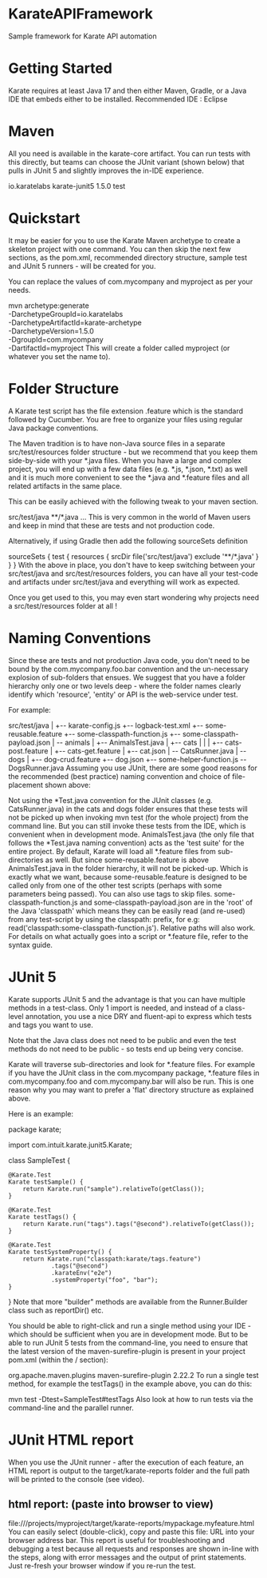 # KarateAPIFramework
Sample framework for Karate API automation

# Getting Started
Karate requires at least Java 17 and then either Maven, Gradle, or a Java IDE that embeds either to be installed.
Recommended IDE : Eclipse

# Maven
All you need is available in the karate-core artifact. You can run tests with this directly, but teams can choose the JUnit variant (shown below) that pulls in JUnit 5 and slightly improves the in-IDE experience.

<dependency>
    <groupId>io.karatelabs</groupId>
    <artifactId>karate-junit5</artifactId>
    <version>1.5.0</version>
    <scope>test</scope>
</dependency>


# Quickstart
It may be easier for you to use the Karate Maven archetype to create a skeleton project with one command. You can then skip the next few sections, as the pom.xml, recommended directory structure, sample test and JUnit 5 runners - will be created for you.


You can replace the values of com.mycompany and myproject as per your needs.

mvn archetype:generate \
-DarchetypeGroupId=io.karatelabs \
-DarchetypeArtifactId=karate-archetype \
-DarchetypeVersion=1.5.0 \
-DgroupId=com.mycompany \
-DartifactId=myproject
This will create a folder called myproject (or whatever you set the name to).


# Folder Structure
A Karate test script has the file extension .feature which is the standard followed by Cucumber. You are free to organize your files using regular Java package conventions.

The Maven tradition is to have non-Java source files in a separate src/test/resources folder structure - but we recommend that you keep them side-by-side with your *.java files. When you have a large and complex project, you will end up with a few data files (e.g. *.js, *.json, *.txt) as well and it is much more convenient to see the *.java and *.feature files and all related artifacts in the same place.

This can be easily achieved with the following tweak to your maven <build> section.

<build>
    <testResources>
        <testResource>
            <directory>src/test/java</directory>
            <excludes>
                <exclude>**/*.java</exclude>
            </excludes>
        </testResource>
    </testResources>        
    <plugins>
    ...
    </plugins>
</build>
This is very common in the world of Maven users and keep in mind that these are tests and not production code.

Alternatively, if using Gradle then add the following sourceSets definition

sourceSets {
    test {
        resources {
            srcDir file('src/test/java')
            exclude '**/*.java'
        }
    }
}
With the above in place, you don't have to keep switching between your src/test/java and src/test/resources folders, you can have all your test-code and artifacts under src/test/java and everything will work as expected.

Once you get used to this, you may even start wondering why projects need a src/test/resources folder at all !

# Naming Conventions
Since these are tests and not production Java code, you don't need to be bound by the com.mycompany.foo.bar convention and the un-necessary explosion of sub-folders that ensues. We suggest that you have a folder hierarchy only one or two levels deep - where the folder names clearly identify which 'resource', 'entity' or API is the web-service under test.

For example:

src/test/java
    |
    +-- karate-config.js
    +-- logback-test.xml
    +-- some-reusable.feature
    +-- some-classpath-function.js
    +-- some-classpath-payload.json
    |
    \-- animals
        |
        +-- AnimalsTest.java
        |
        +-- cats
        |   |
        |   +-- cats-post.feature
        |   +-- cats-get.feature
        |   +-- cat.json
        |   \-- CatsRunner.java
        |
        \-- dogs
            |
            +-- dog-crud.feature
            +-- dog.json
            +-- some-helper-function.js
            \-- DogsRunner.java
Assuming you use JUnit, there are some good reasons for the recommended (best practice) naming convention and choice of file-placement shown above:

Not using the *Test.java convention for the JUnit classes (e.g. CatsRunner.java) in the cats and dogs folder ensures that these tests will not be picked up when invoking mvn test (for the whole project) from the command line. But you can still invoke these tests from the IDE, which is convenient when in development mode.
AnimalsTest.java (the only file that follows the *Test.java naming convention) acts as the 'test suite' for the entire project. By default, Karate will load all *.feature files from sub-directories as well. But since some-reusable.feature is above AnimalsTest.java in the folder hierarchy, it will not be picked-up. Which is exactly what we want, because some-reusable.feature is designed to be called only from one of the other test scripts (perhaps with some parameters being passed). You can also use tags to skip files.
some-classpath-function.js and some-classpath-payload.json are in the 'root' of the Java 'classpath' which means they can be easily read (and re-used) from any test-script by using the classpath: prefix, for e.g: read('classpath:some-classpath-function.js'). Relative paths will also work.
For details on what actually goes into a script or *.feature file, refer to the syntax guide.

# JUnit 5
Karate supports JUnit 5 and the advantage is that you can have multiple methods in a test-class. Only 1 import is needed, and instead of a class-level annotation, you use a nice DRY and fluent-api to express which tests and tags you want to use.

Note that the Java class does not need to be public and even the test methods do not need to be public - so tests end up being very concise.

Karate will traverse sub-directories and look for *.feature files. For example if you have the JUnit class in the com.mycompany package, *.feature files in com.mycompany.foo and com.mycompany.bar will also be run. This is one reason why you may want to prefer a 'flat' directory structure as explained above.

Here is an example:

package karate;

import com.intuit.karate.junit5.Karate;

class SampleTest {

    @Karate.Test
    Karate testSample() {
        return Karate.run("sample").relativeTo(getClass());
    }
    
    @Karate.Test
    Karate testTags() {
        return Karate.run("tags").tags("@second").relativeTo(getClass());
    }

    @Karate.Test
    Karate testSystemProperty() {
        return Karate.run("classpath:karate/tags.feature")
                .tags("@second")
                .karateEnv("e2e")
                .systemProperty("foo", "bar");
    }

}
Note that more "builder" methods are available from the Runner.Builder class such as reportDir() etc.

You should be able to right-click and run a single method using your IDE - which should be sufficient when you are in development mode. But to be able to run JUnit 5 tests from the command-line, you need to ensure that the latest version of the maven-surefire-plugin is present in your project pom.xml (within the <build>/<plugins> section):

<plugin>
    <groupId>org.apache.maven.plugins</groupId>
    <artifactId>maven-surefire-plugin</artifactId>
    <version>2.22.2</version>
</plugin>
To run a single test method, for example the testTags() in the example above, you can do this:

mvn test -Dtest=SampleTest#testTags
Also look at how to run tests via the command-line and the parallel runner.

# JUnit HTML report
When you use the JUnit runner - after the execution of each feature, an HTML report is output to the target/karate-reports folder and the full path will be printed to the console (see video).


html report: (paste into browser to view)
-----------------------------------------
file:///projects/myproject/target/karate-reports/mypackage.myfeature.html
You can easily select (double-click), copy and paste this file: URL into your browser address bar. This report is useful for troubleshooting and debugging a test because all requests and responses are shown in-line with the steps, along with error messages and the output of print statements. Just re-fresh your browser window if you re-run the test.
